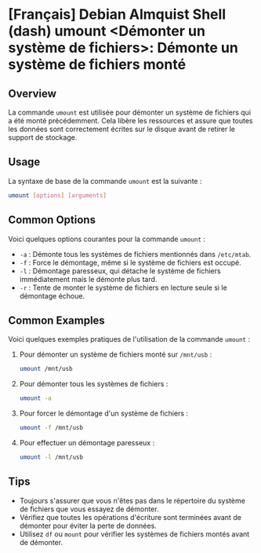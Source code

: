 # [Français] Debian Almquist Shell (dash) umount <Démonter un système de fichiers>: Démonte un système de fichiers monté

## Overview
La commande `umount` est utilisée pour démonter un système de fichiers qui a été monté précédemment. Cela libère les ressources et assure que toutes les données sont correctement écrites sur le disque avant de retirer le support de stockage.

## Usage
La syntaxe de base de la commande `umount` est la suivante :

```bash
umount [options] [arguments]
```

## Common Options
Voici quelques options courantes pour la commande `umount` :

- `-a` : Démonte tous les systèmes de fichiers mentionnés dans `/etc/mtab`.
- `-f` : Force le démontage, même si le système de fichiers est occupé.
- `-l` : Démontage paresseux, qui détache le système de fichiers immédiatement mais le démonte plus tard.
- `-r` : Tente de monter le système de fichiers en lecture seule si le démontage échoue.

## Common Examples
Voici quelques exemples pratiques de l'utilisation de la commande `umount` :

1. Pour démonter un système de fichiers monté sur `/mnt/usb` :

    ```bash
    umount /mnt/usb
    ```

2. Pour démonter tous les systèmes de fichiers :

    ```bash
    umount -a
    ```

3. Pour forcer le démontage d'un système de fichiers :

    ```bash
    umount -f /mnt/usb
    ```

4. Pour effectuer un démontage paresseux :

    ```bash
    umount -l /mnt/usb
    ```

## Tips
- Toujours s'assurer que vous n'êtes pas dans le répertoire du système de fichiers que vous essayez de démonter.
- Vérifiez que toutes les opérations d'écriture sont terminées avant de démonter pour éviter la perte de données.
- Utilisez `df` ou `mount` pour vérifier les systèmes de fichiers montés avant de démonter.